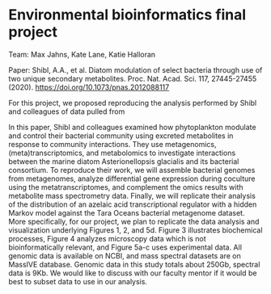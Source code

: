 # Environmental bioinformatics final project

Team: Max Jahns, Kate Lane, Katie Halloran

Paper: Shibl, A.A., et al. Diatom modulation of select bacteria through use of two unique secondary metabolites. Proc. Nat. Acad. Sci. 117, 27445-27455 (2020). https://doi.org/10.1073/pnas.2012088117

For this project, we proposed reproducing the analysis performed by Shibl and colleagues of data pulled from 

In this paper, Shibl and colleagues examined how phytoplankton modulate and control their bacterial community using excreted metabolites in response to community interactions. They use metagenomics, (meta)transcriptomics, and metabolomics to investigate interactions between the marine diatom Asterionellopsis glacialis and its bacterial consortium. To reproduce their work, we will assemble bacterial genomes from metagenomes, analyze differential gene expression during coculture using the metatranscriptomes, and complement the omics results with metabolite mass spectrometry data. Finally, we will replicate their analysis of the distribution of an azelaic acid transcriptional regulator with a hidden Markov model against the Tara Oceans bacterial metagenome dataset. More specifically, for our project, we plan to replicate the data analysis and visualization underlying Figures 1, 2, and 5d. Figure 3 illustrates biochemical processes, Figure 4 analyzes microscopy data which is not bioinformatically relevant, and Figure 5a-c uses experimental data. All genomic data is available on NCBI, and mass spectral datasets are on MassIVE database. Genomic data in this study  totals about 250Gb, spectral data is 9Kb. We would like to discuss with our faculty mentor if it would be best to subset data to use in our analysis.
